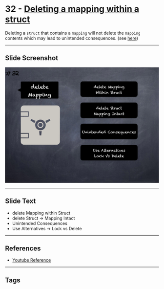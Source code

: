 # 32 - [Deleting a mapping within a struct](Deleting%20a%20mapping%20within%20a%20struct.md)
Deleting a `struct` that contains a `mapping` will not delete the `mapping` contents which may lead to unintended consequences. (see [here](https://github.com/crytic/slither/wiki/Detector-Documentation#deletion-on-mapping-containing-a-structure))

___
## Slide Screenshot
![032.png](../../images/4.Pitfalls%20and%20Best%20Practices%20101/032.png)
___
## Slide Text
- delete Mapping within Struct
- delete Struct -> Mapping Intact
- Unintended Consequences
- Use Alternatives -> Lock vs Delete
___
## References
- [Youtube Reference](https://youtu.be/fgXuHaZDenU?t=1013)
___
## Tags